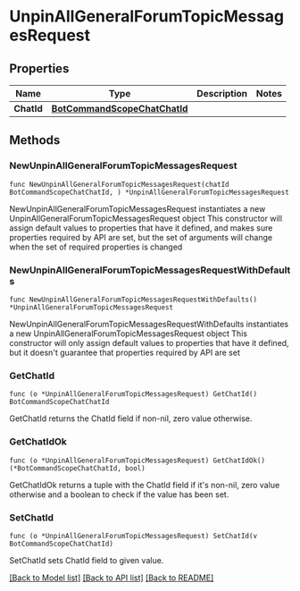 # UnpinAllGeneralForumTopicMessagesRequest

## Properties

Name | Type | Description | Notes
------------ | ------------- | ------------- | -------------
**ChatId** | [**BotCommandScopeChatChatId**](BotCommandScopeChatChatId.md) |  | 

## Methods

### NewUnpinAllGeneralForumTopicMessagesRequest

`func NewUnpinAllGeneralForumTopicMessagesRequest(chatId BotCommandScopeChatChatId, ) *UnpinAllGeneralForumTopicMessagesRequest`

NewUnpinAllGeneralForumTopicMessagesRequest instantiates a new UnpinAllGeneralForumTopicMessagesRequest object
This constructor will assign default values to properties that have it defined,
and makes sure properties required by API are set, but the set of arguments
will change when the set of required properties is changed

### NewUnpinAllGeneralForumTopicMessagesRequestWithDefaults

`func NewUnpinAllGeneralForumTopicMessagesRequestWithDefaults() *UnpinAllGeneralForumTopicMessagesRequest`

NewUnpinAllGeneralForumTopicMessagesRequestWithDefaults instantiates a new UnpinAllGeneralForumTopicMessagesRequest object
This constructor will only assign default values to properties that have it defined,
but it doesn't guarantee that properties required by API are set

### GetChatId

`func (o *UnpinAllGeneralForumTopicMessagesRequest) GetChatId() BotCommandScopeChatChatId`

GetChatId returns the ChatId field if non-nil, zero value otherwise.

### GetChatIdOk

`func (o *UnpinAllGeneralForumTopicMessagesRequest) GetChatIdOk() (*BotCommandScopeChatChatId, bool)`

GetChatIdOk returns a tuple with the ChatId field if it's non-nil, zero value otherwise
and a boolean to check if the value has been set.

### SetChatId

`func (o *UnpinAllGeneralForumTopicMessagesRequest) SetChatId(v BotCommandScopeChatChatId)`

SetChatId sets ChatId field to given value.



[[Back to Model list]](../README.md#documentation-for-models) [[Back to API list]](../README.md#documentation-for-api-endpoints) [[Back to README]](../README.md)


